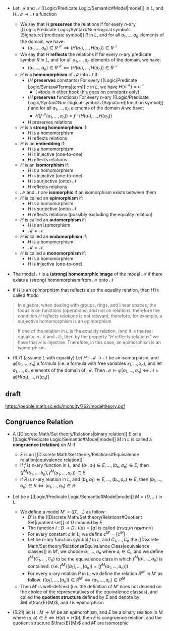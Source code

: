 
- Let $\mathcal{M}$ and $\mathcal{N}$ [[Logic/Predicate Logic/Semantic#Model|model]] in $L$, and $H\colon \mathcal{M}\to \mathcal{N}$ a function
	- We say that $H$ **preserves** the relations if for every $n$-ary [[Logic/Predicate Logic/Syntax#Non-logical symbols (Signature)|predicate symbol]] $R$ in $L$, and for all $a_{1},\dots,a_{n}$ elements of the domain, we have:
		- $(a_{1},\dots,a_{n})\in R^{\mathcal{M}}\implies (H(a_{1}),\dots,H(a_{n}))\in R^{\mathcal{N}}$
	- We say that $H$ **reflects** the relations if for every $n$-ary predicate symbol $R$ in $L$, and for all $a_{1},\dots,a_{n}$ elements of the domain, we have:
		- $(a_{1},\dots,a_{n})\in R^{\mathcal{M}}\impliedby (H(a_{1}),\dots,H(a_{n}))\in R^{\mathcal{N}}$
	- $H$ is a **homomorphism** of $\mathcal{M}$ into $\mathcal{N}$ if:
		-  ($H$ **preserves** constants) For every [[Logic/Predicate Logic/Syntax#Terms|term]] $c$ in $L$, we have $H(c^{\mathcal{M}})=c^{\mathcal{N}}$ 
			- ( #todo in other book this goes on *constants* only)
		-  ($H$ **preserves** functions) For every $n$-ary [[Logic/Predicate Logic/Syntax#Non-logical symbols (Signature)|function symbol]] $f$ and for all $a_{1},\dots,a_{n}$ elements of the domain $A$ we have: 
			- $H(f^{\mathcal{M}}(a_{1},\dots,a_{n}))=f^{\mathcal{N}}(H(a_{1}),\dots,H(a_{n}))$
		- $H$ preserves relations
	- $H$ is a **strong homomorphism** if:
		- $H$ is a homomorphism 
		- $H$ reflects relations
	- $H$ is an **embedding** if:
		- $H$ is a homomorphism 
		- $H$ is injective (one-to-one)
		- $H$ reflects relations
	- $H$ is an **isomorphism** if:
		- $H$ is a homomorphism
		- $H$ is injective (one-to-one)
		- $H$ is surjective (onto) $\mathcal{N}$
		- $H$ reflects relations
	- $\mathcal{M}$ and $\mathcal{N}$ are **isomorphic** if an isomorphism exists between them
	- $H$ is called an **epimorphism** if:
		- $H$ is a homomorphism
		- $H$ is surjective (onto) $\mathcal{N}$
		- $H$ reflects relations (possibly excluding the equality relation)
	- $H$ is called an **automorphism** if:
		- $H$ is an isomorphism
		- $\mathcal{M} = \mathcal{N}$
	- $H$ is called an **endomorphism** if:
		- $H$ is a homomorphism
		- $\mathcal{M} = \mathcal{N}$
	- $H$ is called a **monomorphism** if:
		- $H$ is a homomorphism
		- $H$ is injective (one-to-one)



- The model $\mathcal{N}$ is a **(strong) homomorphic image** of the model $\mathcal{M}$ if there exists a (strong) homomorphism from $\mathcal{M}$ onto $\mathcal{N}$














- If $H$ is an epimorphism that reflects also the equality relation, then $H$ is called #todo


> In algebra, when dealing with groups, rings, and linear spaces, the focus is on functions (operations) and not on relations, therefore the condition _$H$ reflects relations_ is not relevant, therefore, for example, a surjective homomorphism is an epimorphism

> If one of the relation in $L$ is the equality relation, (and it is the real equality in $\mathcal{M}$ and $\mathcal{N}$), then by the property "$H$ reflects relations" we have that $H$ is injective. Therefore, in this case, an epimorphism is an isomorphism.

- (6.7) (assume $L$ with equality) Let $H:\mathcal{M} \to \mathcal{N}$ be an isomorphism, and $\varphi[x_{1},\dots,x_{n}]$ a formula (i.e. a formula with free variables $x_{1},\dots,x_{n}$), and let $a_{1},\dots,a_{n}$ elements of the domain of $\mathcal{M}$. Then $\mathcal{M}\models \varphi[a_{1},\dots,a_{n}]\iff \mathcal{N}\models \varphi[H(a_{1}),\dots,H(a_{n})]$

## draft

https://people.math.sc.edu/mcnulty/762/modeltheory.pdf




## Congruence Relation

- A [[Discrete Math/Set theory/Relations|binary relation]] $E$ on a [[Logic/Predicate Logic/Semantic#Model|model]] $M$ in $L$ is called a **congruence (relation)** on $M$ if
	- $E$ is an [[Discrete Math/Set theory/Relations#Equivalence relation|equivalence relation]]
	- if $f$ is n-ary function in $L$, and $(b_{1},a_{1})\in E,\dots,(b_{n},a_{n}) \in E$, then $(f^{M}(b_{1},\dots,b_{n}),f^{M}(a_{1},\dots,a_{n}))\in E$
	- if $R$ is n-ary relation in $L$, and $(b_{1},a_{1})\in E,\dots ,(b_{n},a_{n})\in E$, then $(b_{1},\dots,b_{n})\in{R}\iff (a_{1},\dots,a_{n})\in {R}$

- Let be a [[Logic/Predicate Logic/Semantic#Model|model]] $M=\langle D,\dots\rangle$ in $L$.
	- We define a model $M'=\langle D',\dots\rangle$ as follow:
		- $D'$ is the [[Discrete Math/Set theory/Relations#Quotient Set|quotient set]] of $D$ induced by $E$
		- The function $I:D\to D'$, $I(a)=[a]$ is called (ההתאמה הטבעית)
		- For every constant $c$ in $L$, we define $c^{M'}=[c^{M}]$
		- Let be n-ary function symbol $f$ in $L$, and $C_{1},\dots,C_{n}$ the [[Discrete Math/Set theory/Relations#Equivalence Class|equivalence classes]] in $M'$, we choose $a_{1},\dots,a_{n}$ where $a_{i}\in C_{i}$, and we define $f^{M'}(C_{1},\dots,C_{n})$ to be the equivalence class in which $f^{M}(a_{1},\dots,a_{n})$ is contained. (i.e. $f^{M'}([a_{1}],\dots ,[a_{n}])=[f^{M}(a_{1},\dots ,a_{n})]$)
		- For every n-ary relation $R$ in $L$, we define the relation $R^{M'}$ in $M'$ as follow: $([a_{1}],\dots,[a_{n}])\in R^{M'}\iff(a_{1},\dots,a_{n})\in R^M$
	- Then $M'$ is well-defined (i.e. the definition of $M'$ does not depend on the choice of the representatives of the equivalence classes), and called the **quotient structure** defined by $E$ and denote by $M'=\frac{E}{M}$, and $I$ is epimorphism
- (6.21) let $H:M\to M'$ be an epimorphism, and $E$ be a binary realtion in $M$ where $(a,b)\in E \iff H(a)=H(b)$, then $E$ is congruence relation, and the quotient structure $\frac{E}{M}$ and $M'$ are isomorphic 



